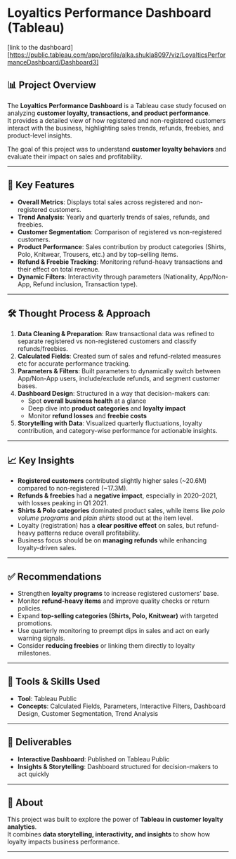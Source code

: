 # Loyaltics Performance Dashboard (Tableau)
[link to the dashboard]  [https://public.tableau.com/app/profile/alka.shukla8097/viz/LoyalticsPerformanceDashboard/Dashboard3]


## 📊 Project Overview  
The **Loyaltics Performance Dashboard** is a Tableau case study focused on analyzing **customer loyalty, transactions, and product performance**.  
It provides a detailed view of how registered and non-registered customers interact with the business, highlighting sales trends, refunds, freebies, and product-level insights.  

The goal of this project was to understand **customer loyalty behaviors** and evaluate their impact on sales and profitability.

---

## 🔑 Key Features  
- **Overall Metrics**: Displays total sales across registered and non-registered customers.  
- **Trend Analysis**: Yearly and quarterly trends of sales, refunds, and freebies.  
- **Customer Segmentation**: Comparison of registered vs non-registered customers.  
- **Product Performance**: Sales contribution by product categories (Shirts, Polo, Knitwear, Trousers, etc.) and by top-selling items.  
- **Refund & Freebie Tracking**: Monitoring refund-heavy transactions and their effect on total revenue.  
- **Dynamic Filters**: Interactivity through parameters (Nationality, App/Non-App, Refund inclusion, Transaction type).

---

## 🛠 Thought Process & Approach  
1. **Data Cleaning & Preparation**: Raw transactional data was refined to separate registered vs non-registered customers and classify refunds/freebies.  
2. **Calculated Fields**: Created sum of sales and refund-related measures etc for accurate performance tracking.  
3. **Parameters & Filters**: Built parameters to dynamically switch between App/Non-App users, include/exclude refunds, and segment customer bases.  
4. **Dashboard Design**: Structured in a way that decision-makers can:  
   - Spot **overall business health** at a glance  
   - Deep dive into **product categories** and **loyalty impact**  
   - Monitor **refund losses** and **freebie costs**  
5. **Storytelling with Data**: Visualized quarterly fluctuations, loyalty contribution, and category-wise performance for actionable insights.  

---

## 📈 Key Insights  
- **Registered customers** contributed slightly higher sales (~20.6M) compared to non-registered (~17.3M).  
- **Refunds & freebies** had a **negative impact**, especially in 2020–2021, with losses peaking in Q1 2021.  
- **Shirts & Polo categories** dominated product sales, while items like *polo volume programs* and *plain shirts* stood out at the item level.  
- Loyalty (registration) has a **clear positive effect** on sales, but refund-heavy patterns reduce overall profitability.  
- Business focus should be on **managing refunds** while enhancing loyalty-driven sales.  

---

## ✅ Recommendations  
- Strengthen **loyalty programs** to increase registered customers’ base.  
- Monitor **refund-heavy items** and improve quality checks or return policies.  
- Expand **top-selling categories (Shirts, Polo, Knitwear)** with targeted promotions.  
- Use quarterly monitoring to preempt dips in sales and act on early warning signals.  
- Consider **reducing freebies** or linking them directly to loyalty milestones.  

---

## 🚀 Tools & Skills Used  
- **Tool**: Tableau Public  
- **Concepts**: Calculated Fields, Parameters, Interactive Filters, Dashboard Design, Customer Segmentation, Trend Analysis  

---

## 📂 Deliverables  
- **Interactive Dashboard**: Published on Tableau Public  
- **Insights & Storytelling**: Dashboard structured for decision-makers to act quickly  

---

## 🙋 About  
This project was built to explore the power of **Tableau in customer loyalty analytics**.  
It combines **data storytelling, interactivity, and insights** to show how loyalty impacts business performance.  

---
